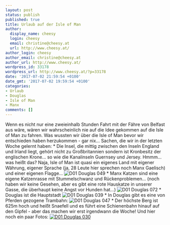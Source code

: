 ```yaml
---
layout: post
status: publish
published: true
title: Urlaub auf der Isle of Man
author:
  display_name: cheesy
  login: cheesy
  email: christine@cheesy.at
  url: http://www.cheesy.at/
author_login: cheesy
author_email: christine@cheesy.at
author_url: http://www.cheesy.at/
wordpress_id: 33178
wordpress_url: http://www.cheesy.at/?p=33178
date: '2017-07-02 21:59:54 +0100'
date_gmt: '2017-07-02 19:59:54 +0100'
categories:
- Urlaub
- Douglas
- Isle of Man
- Manx
comments: []
---
```

Wenn es nicht nur eine zweieinhalb Stunden Fahrt mit der Fähre von Belfast aus wäre, wären wir wahrscheinlich nie auf die Idee gekommen auf die Isle of Man zu fahren. Was wussten wir über die Isle of Man bevor wir entschieden haben herzukommen - gar nix...
Sachen, die wir in der letzten Woche gelernt haben:
\* Die Insel, die mittig zwischen den Inseln England und Irland liegt, gehört nicht zu Großbritannien sondern ist Kronbesitz der englischen Krone... so wie die Kanalinseln Guernsey und Jersey. Hmmm... was heißt das? Naja, Isle of Man ist quasi ein eigenes Land mit eigener Währung, eigener Sprache (ja, 28 Leute hier sprechen noch Manx Gaelisch) und einer eigenen Flagge...
 ![D01 Douglas 049](http://www.cheesy.at/wp-content/uploads/D01-Douglas-049.jpg)
\* Manx Katzen sind eine eigene Katzenrasse mit Stummelschwanz und Rückenproblemen... (noch haben wir keine Gesehen, aber es gibt eine rote Hauskatze in unserer Gasse, die überhaupt keine Angst vor Hunden hat...)
 ![D01 Douglas 072](http://www.cheesy.at/wp-content/uploads/D01-Douglas-072.jpg)
\* Douglas ist die Hauptstadt
 ![D01 Douglas 039](http://www.cheesy.at/wp-content/uploads/D01-Douglas-039.jpg)
\* In Douglas gibt es eine von Pferden gezogene Trambahn:
 ![D01 Douglas 047](http://www.cheesy.at/wp-content/uploads/D01-Douglas-047.jpg)
\* Der höchste Berg ist 625m hoch und heißt Snaefell und es führt eine Schienenbahn hinauf auf den Gipfel - aber das machen wir erst irgendwann die Woche!
Und hier noch ein paar Fotos:
[![D01 Douglas 030](http://www.cheesy.at/wp-content/uploads/D01-Douglas-030.jpg)](http://www.cheesy.at/fotos/urlaub/isle-of-man/day-1-douglas/)
